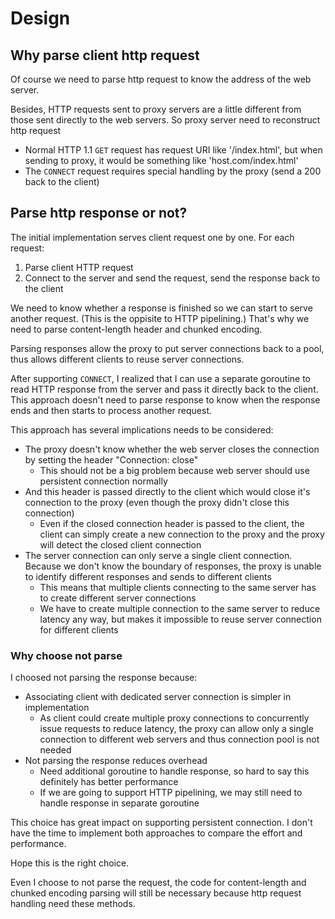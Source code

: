 # Design #

## Why parse client http request ##

Of course we need to parse http request to know the address of the web server.

Besides, HTTP requests sent to proxy servers are a little different from those sent directly to the web servers. So proxy server need to reconstruct http request

- Normal HTTP 1.1 `GET` request has request URI like '/index.html', but when sending to proxy, it would be something like 'host.com/index.html'
- The `CONNECT` request requires special handling by the proxy (send a 200 back to the client)

## Parse http response or not? ##

The initial implementation serves client request one by one. For each request:

1. Parse client HTTP request
2. Connect to the server and send the request, send the response back to the client

We need to know whether a response is finished so we can start to serve another request. (This is the oppisite to HTTP pipelining.) That's why we need to parse content-length header and chunked encoding.

Parsing responses allow the proxy to put server connections back to a pool, thus allows different clients to reuse server connections.

After supporting `CONNECT`, I realized that I can use a separate goroutine to read HTTP response from the server and pass it directly back to the client. This approach doesn't need to parse response to know when the response ends and then starts to process another request.

This approach has several implications needs to be considered:

- The proxy doesn't know whether the web server closes the connection by setting the header "Connection: close"
  - This should not be a big problem because web server should use persistent connection normally
- And this header is passed directly to the client which would close it's connection to the proxy (even though the proxy didn't close this connection)
  - Even if the closed connection header is passed to the client, the client can simply create a new connection to the proxy and the proxy will detect the closed client connection
- The server connection can only serve a single client connection. Because we don't know the boundary of responses, the proxy is unable to identify different responses and sends to different clients
  - This means that multiple clients connecting to the same server has to create different server connections
  - We have to create multiple connection to the same server to reduce latency any way, but makes it impossible to reuse server connection for different clients

### Why choose not parse ###

I choosed not parsing the response because:

- Associating client with dedicated server connection is simpler in implementation
  - As client could create multiple proxy connections to concurrently issue requests to reduce latency, the proxy can allow only a single connection to different web servers and thus connection pool is not needed
- Not parsing the response reduces overhead
  - Need additional goroutine to handle response, so hard to say this definitely has better performance
  - If we are going to support HTTP pipelining, we may still need to handle response in separate goroutine

This choice has great impact on supporting persistent connection. I don't have the time to implement both approaches to compare the effort and performance.

Hope this is the right choice.

Even I choose to not parse the request, the code for content-length and chunked encoding parsing will still be necessary because http request handling need these methods.